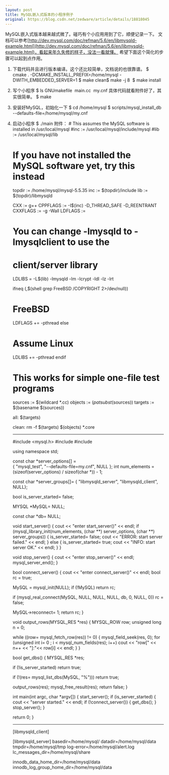 ```yaml
---
layout: post
title: MySQL嵌入式版本的小程序例子
original: https://blog.csdn.net/zedware/article/details/18818045
---
```

MySQL嵌入式版本越来越式微了。碰巧有个小应用用到了它，顺便记录一下。
文档可以参考[http://dev.mysql.com/doc/refman/5.6/en/libmysqld-example.html](http://dev.mysql.com/doc/refman/5.6/en/libmysqld-example.html)，看起来年久失修的样子，没法一看就懂。
希望下面这个简化的步骤可以起到点作用。
1. 下载代码并且进行版本编译。这个还比较简单，文档说的也很靠谱。
$ cmake . -DCMAKE_INSTALL_PREFIX=/home/mysql -DWITH_EMBEDDED_SERVER=1
$ make clean$ make -j 8 
$ make install

2. 写个小程序
$ ls
GNUmakefile  main.cc  my.cnf
具体代码就看附件好了，其实很简单。
$ make

3. 安装好MySQL，初始化一下
$ cd /home/mysql
$ scripts/mysql_install_db --defaults-file=/home/mysql/my.cnf

4. 启动小程序
$ ./main
附件：	# This assumes the MySQL software is installed in /usr/local/mysql
	#inc      := /usr/local/mysql/include/mysql
	#lib      := /usr/local/mysql/lib
	
	# If you have not installed the MySQL software yet, try this instead
	topdir   := /home/mysql/mysql-5.5.35
	inc      := $(topdir)/include
	lib      := $(topdir)/libmysqld
	
	CXX      := g++
	CPPFLAGS := -I$(inc) -D_THREAD_SAFE -D_REENTRANT
	CXXFLAGS := -g -Wall
	LDFLAGS  := 
	# You can change -lmysqld to -lmysqlclient to use the
	# client/server library
	LDLIBS    = -L$(lib) -lmysqld -lm -lcrypt -ldl -lz -lrt
	
	ifneq (,$(shell grep FreeBSD /COPYRIGHT 2>/dev/null))
	# FreeBSD
	LDFLAGS += -pthread
	else
	# Assume Linux
	LDLIBS += -pthread
	endif
	
	# This works for simple one-file test programs
	sources := $(wildcard *.cc)
	objects := $(patsubst %cc,%o,$(sources))
	targets := $(basename $(sources))
	
	all: $(targets)
	
	clean:
		rm -f $(targets) $(objects) *.core
	
	---
	#include <mysql.h>
	#include <iostream>
	#include <cassert>
	
	using namespace std;
	
	const char *server_options[] = \
	       { "mysql_test", "--defaults-file=my.cnf", NULL };
	int num_elements = (sizeof(server_options) / sizeof(char *)) - 1;
	
	const char *server_groups[]= { "libmysqld_server",
	                               "libmysqld_client",
	                               NULL};
	
	bool is_server_started= false;
	
	MYSQL *MySQL= NULL;
	
	const char *db= NULL;
	
	void start_server()
	{
	  cout << "enter start_server()" << endl;
	  if (mysql_library_init(num_elements, (char **) server_options, (char **) server_groups)) {
	    is_server_started= false;
	    cout << "ERROR: start server failed." << endl;
	  }
	  else {
	    is_server_started= true;
	    cout << "INFO: start server OK." << endl;
	  }
	}
	
	void stop_server()
	{
	  cout << "enter stop_server()" << endl;
	  mysql_server_end();
	}
	
	bool connect_server()
	{
	  cout << "enter connect_server()" << endl;
	  bool rc = true;
	
	  MySQL = mysql_init(NULL);
	  if (!MySQL)
	    return rc;
	
	  if (mysql_real_connect(MySQL, NULL, NULL, NULL, db, 0, NULL, 0))
	    rc = false;
	 
	  MySQL->reconnect= 1;
	  return rc;
	}
	
	void output_rows(MYSQL_RES *res)
	{
	  MYSQL_ROW row;
	  unsigned long n = 0;
	
	  while ((row= mysql_fetch_row(res)) != 0)
	  {
	    mysql_field_seek(res, 0);
	    for (unsigned int i= 0 ; i < mysql_num_fields(res); i++)
	      cout << "row[" << n++ << "]:"<< row[i] << endl; 
	  }
	}
	
	bool get_dbs()
	{
	  MYSQL_RES *res;
	
	  if (!is_server_started)
	    return true;
	
	  if (!(res= mysql_list_dbs(MySQL, "%")))
	    return true;
	
	  output_rows(res);
	  mysql_free_result(res);
	  return false;
	}
	
	int main(int argc, char *argv[])
	{
	  start_server();
	  if (is_server_started) {
	    cout << "server started." << endl;
	    if (!connect_server()) {
	      get_dbs();
	    }
	    stop_server();
	  }
	
	  return 0;
	}
	
	---
	[libmysqld_client]
	
	[libmysqld_server]
	basedir=/home/mysql/
	datadir=/home/mysql/data
	tmpdir=/home/mysql/tmp
	log-error=/home/mysql/alert.log
	lc_messages_dir=/home/mysql/share
	
	innodb_data_home_dir=/home/mysql/data
	innodb_log_group_home_dir=/home/mysql/data
	


